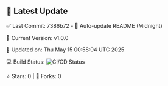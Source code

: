 ## 🚀 Latest Update

✅ Last Commit: 7386b72 - 🤖 Auto-update README (Midnight)

🌟 Current Version: v1.0.0

📅 Updated on: Thu May 15 00:58:04 UTC 2025

💻 Build Status: ![CI/CD Status](https://github.com/SaiAryan1784/wedding_frontend/actions/workflows/update-readme.yml/badge.svg)

⭐️ Stars: 0 | 🍴 Forks: 0
